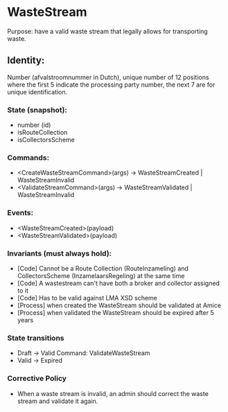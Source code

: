# WasteStream

Purpose: have a valid waste stream that legally allows for transporting waste. 

## Identity: 
Number (afvalstroomnummer in Dutch), unique number of 12 positions where the first 5 indicate the processing party number, the next 7 are for unique identification.

### State (snapshot):
- number (id)
- isRouteCollection
- isCollectorsScheme

### Commands:
- \<CreateWasteStreamCommand\>(args) → WasteStreamCreated | WasteStreamInvalid
- \<ValidateStreamCommand\>(args) → WasteStreamValidated | WasteStreamInvalid

### Events:
- \<WasteStreamCreated\>(payload)
- \<WasteStreamValidated\>(payload)

### Invariants (must always hold):
- [Code] Cannot be a Route Collection (RouteInzameling) and CollectorsScheme (InzamelaarsRegeling) at the same time
- [Code] A wastestream can't have both a broker and collector assigned to it
- [Code] Has to be valid against LMA XSD scheme
- [Process] when created the WasteStream should be validated at Amice
- [Process] when validated the WasteStream should be expired after 5 years

### State transitions
- Draft → Valid
  Command: ValidateWasteStream
- Valid → Expired
  
### Corrective Policy
- When a waste stream is invalid, an admin should correct the waste stream and validate it again. 
